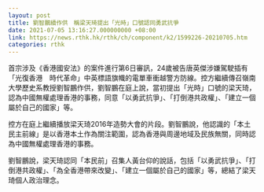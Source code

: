 ```yaml
---
layout: post
title: 劉智鵬續作供　稱梁天琦提出「光時」口號認同勇武抗爭
date: 2021-07-05 13:16:27.000000000 +08:00
link: https://news.rthk.hk/rthk/ch/component/k2/1599226-20210705.htm
categories: rthk
---
```


首宗涉及《香港國安法》的案件進行第6日審訊，24歲被告唐英傑涉嫌駕駛插有「光復香港　時代革命」中英標語旗幟的電單車衝越警方防線。控方繼續傳召嶺南大學歷史系教授劉智鵬作供，劉智鵬在庭上說，當初提出「光時」口號的梁天琦，認為中國無權處理香港的事務，同意「以勇武抗爭」、「打倒港共政權」、「建立一個屬於自己的國家」等。

控方在庭上繼續播放梁天琦2016年造勢大會的片段。劉智鵬說，他認識的「本土民主前線」是以香港本土作為關注範圍，認為香港與周邊地域及民族無關，同時認為中國無權處理香港的事務。

劉智鵬說，梁天琦認同「本民前」召集人黃台仰的說話，包括「以勇武抗爭」、「打倒港共政權」、「為全香港帶來改變」、「建立一個屬於自己的國家」等，總結了梁天琦個人政治理念。
